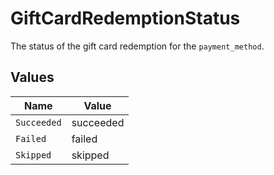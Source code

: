 # GiftCardRedemptionStatus

The status of the gift card redemption for the `payment_method`.


## Values

| Name        | Value       |
| ----------- | ----------- |
| `Succeeded` | succeeded   |
| `Failed`    | failed      |
| `Skipped`   | skipped     |
